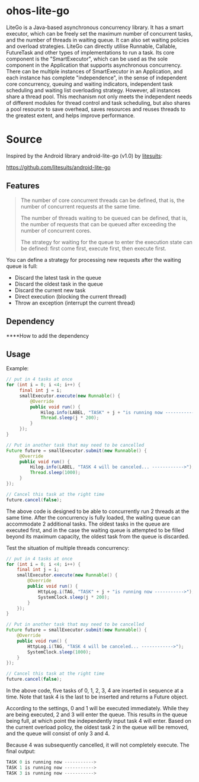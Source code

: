 # ohos-lite-go
LiteGo is a Java-based asynchronous concurrency library. It has a smart executor, which can be freely set the maximum number of concurrent tasks, and the number of threads in waiting queue. It can also set waiting policies and overload strategies. LiteGo can directly utilise Runnable, Callable, FutureTask and other types of implementations to run a task. Its core component is the "SmartExecutor", which can be used as the sole component in the Application that supports asynchronous concurrency. There can be multiple instances of SmartExecutor in an Application, and each instance has complete "independence", in the sense of independent core concurrency, queuing and waiting indicators, independent task scheduling and waiting list overloading strategy. However, all instances share a thread pool. This mechanism not only meets the independent needs of different modules for thread control and task scheduling, but also shares a pool resource to save overhead, saves resources and reuses threads to the greatest extent, and helps improve performance.

# Source
Inspired by the Android library android-lite-go (v1.0) by [litesuits](http://litesuits.com):

https://github.com/litesuits/android-lite-go

## Features

>  The number of core concurrent threads can be defined, that is, the number of concurrent requests at the same time.
>
> The number of threads waiting to be queued can be defined, that is, the number of requests that can be queued after exceeding the number of concurrent cores.
>
> The strategy for waiting for the queue to enter the execution state can be defined: first come first, execute first, then execute first.

You can define a strategy for processing new requests after the waiting queue is full:

- Discard the latest task in the queue
- Discard the oldest task in the queue
- Discard the current new task
- Direct execution (blocking the current thread)
- Throw an exception (interrupt the current thread)

## Dependency
****How to add the dependency

## Usage
Example:

```java
// put in 4 tasks at once
for (int i = 0; i <4; i++) {
     final int j = i;
     smallExecutor.execute(new Runnable() {
         @Override
         public void run() {
             Hilog.info(LABEL, "TASK" + j + "is running now ----------->");
             Thread.sleep(j * 200);
         }
     });
}

// Put in another task that may need to be cancelled
Future future = smallExecutor.submit(new Runnable() {
     @Override
     public void run() {
         Hilog.info(LABEL, "TASK 4 will be canceled... ------------>");
         Thread.sleep(1000);
     }
});

// Cancel this task at the right time
future.cancel(false);
```



The above code is designed to be able to concurrently run 2 threads at the same time. After the concurrency is fully loaded, the waiting queue can accommodate 2 additional tasks. The oldest tasks in the queue are executed first, and in the case the waiting queue is attempted to be filled beyond its maximum capacity, the oldest task from the queue is discarded.

Test the situation of multiple threads concurrency:

```java
// put in 4 tasks at once
for (int i = 0; i <4; i++) {
    final int j = i;
    smallExecutor.execute(new Runnable() {
        @Override
        public void run() {
            HttpLog.i(TAG, "TASK" + j + "is running now ----------->");
            SystemClock.sleep(j * 200);
        }
    });
}

// Put in another task that may need to be cancelled
Future future = smallExecutor.submit(new Runnable() {
    @Override
    public void run() {
        HttpLog.i(TAG, "TASK 4 will be canceled... ------------>");
        SystemClock.sleep(1000);
    }
});

// Cancel this task at the right time
future.cancel(false);
```



In the above code, five tasks of 0, 1, 2, 3, 4 are inserted in sequence at a time. Note that task 4 is the last to be inserted and returns a Future object.

According to the settings, 0 and 1 will be executed immediately. While they are being executed, 2 and 3 will enter the queue. This results in the queue being full, at which point the independently input task 4 will enter. Based on the current overload policy, the oldest task 2 in the queue will be removed, and the queue will consist of only 3 and 4.

Because 4 was subsequently cancelled, it will not completely execute. The final output:

```java
TASK 0 is running now ----------->
TASK 1 is running now ----------->
TASK 3 is running now ----------->
```
